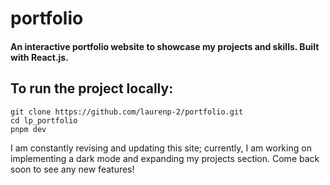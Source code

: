 # portfolio
#### An interactive portfolio website to showcase my projects and skills. Built with React.js. 

## To run the project locally:   
    git clone https://github.com/laurenp-2/portfolio.git  
    cd lp_portfolio  
    pnpm dev

I am constantly revising and updating this site; currently, I am working on implementing a dark mode and expanding my projects section. Come back soon to see any new features!

